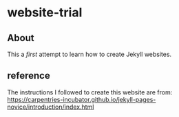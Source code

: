 # website-trial

## About

This a *first* attempt to learn how to create Jekyll websites.

## reference
The instructions I followed to create this website are from: <https://carpentries-incubator.github.io/jekyll-pages-novice/introduction/index.html>
